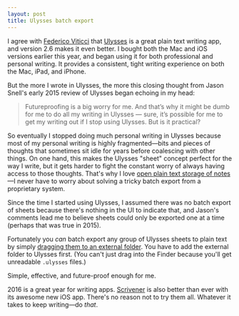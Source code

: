```yaml
---
layout: post
title: Ulysses batch export
---
```


I agree with [Federico Viticci](https://www.macstories.net/linked/ulysses-2-6/) that [Ulysses](http://www.ulyssesapp.com) is a great plain text writing app, and version 2.6 makes it even better. I bought both the Mac and iOS versions earlier this year, and began using it for both professional and personal writing. It provides a consistent, tight writing experience on both the Mac, iPad, and iPhone.

But the more I wrote in Ulysses, the more this closing thought from Jason Snell's early 2015 review of Ulysses began echoing in my head:

> Futureproofing is a big worry for me. And that’s why it might be dumb for me to do all my writing in Ulysses — sure, it’s possible for me to get my writing out if I stop using Ulysses. But is it practical?

So eventually I stopped doing much personal writing in Ulysses because most of my personal writing is highly fragmented—bits and pieces of thoughts that sometimes sit idle for years before coalescing with other things. On one hand, this makes the Ulysses "sheet" concept perfect for the way I write, but it gets harder to fight the constant worry of always having access to those thoughts. That's why I love [open plain text storage of notes](http://www.practicallyefficient.com/2016/07/14/state-of-my-content.html)—I never have to worry about solving a tricky batch export from a proprietary system.

Since the time I started using Ulysses, I assumed there was no batch export of sheets because there's nothing in the UI to indicate that, and Jason's comments lead me to believe sheets could only be exported one at a time (perhaps that was true in 2015).

Fortunately you *can* batch export any group of Ulysses sheets to plain text by simply [dragging them to an external folder](https://twitter.com/ulyssesapp/status/761110617281302530). You have to add the external folder to Ulysses first. (You can't just drag into the Finder because you'll get unreadable `.ulysses` files.)

Simple, effective, and future-proof enough for me. 

2016 is a great year for writing apps. [Scrivener](https://www.literatureandlatte.com/scrivener.php) is also better than ever with its awesome new iOS app. There's no reason not to try them all. Whatever it takes to keep writing—do *that*.

